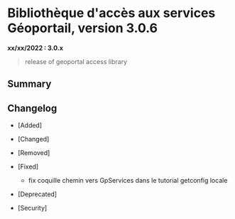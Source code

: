 # Bibliothèque d'accès aux services Géoportail, version 3.0.6

**xx/xx/2022 : 3.0.x**

> release of geoportal access library

## Summary

## Changelog

* [Added]

* [Changed]

* [Removed]

* [Fixed]

    - fix coquille chemin vers GpServices dans le tutorial getconfig locale

* [Deprecated]

* [Security]

